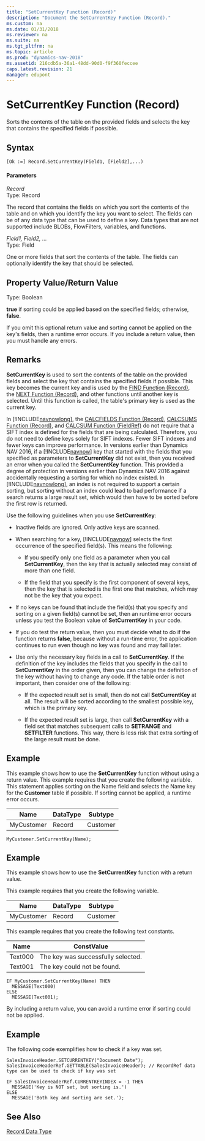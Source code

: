 ```yaml
---
title: "SetCurrentKey Function (Record)"
description: "Document the SetCurrentKey Function (Record)."
ms.custom: na
ms.date: 01/31/2018
ms.reviewer: na
ms.suite: na
ms.tgt_pltfrm: na
ms.topic: article
ms.prod: "dynamics-nav-2018"
ms.assetid: 216cdb5a-36a1-48dd-90d0-f9f360feccee
caps.latest.revision: 21
manager: edupont
---
```


<!--
Additional changes were made based on the following information provided in the deliverable's description: 

"What has changed:
Before NAV2016 SetCurrentKey method was setting a Key on a record and applied sorting on the key fields. When setting the key and sorting was successful this method returned TRUE. Otherwise it was false.

In NAV2016 this method got extended. In the case when key could not be set (might not exist or be disabled), sorting on the given fields is still applied. SetCurrentKey will then return TRUE, if the key was not set, but sorting was applied."
-->
# SetCurrentKey Function (Record)
Sorts the contents of the table on the provided fields and selects the key that contains the specified fields if possible.  
  
## Syntax  
  
```    
[Ok :=] Record.SetCurrentKey(Field1, [Field2],...)  
```  
  
#### Parameters  
 *Record*  
 Type: Record  
  
 The record that contains the fields on which you sort the contents of the table and on which you identify the key you want to select. The fields can be of any data type that can be used to define a key. Data types that are not supported include BLOBs, FlowFilters, variables, and functions. 
  
 *Field1, Field2, …*  
 Type: Field  
  
 One or more fields that sort the contents of the table. The fields can optionally identify the key that should be selected. 
  
## Property Value/Return Value  
 Type: Boolean  
  
 **true** if sorting could be applied based on the specified fields; otherwise, **false**.  

 If you omit this optional return value and sorting cannot be applied on the key's fields, then a runtime error occurs. If you include a return value, then you must handle any errors.    
  
## Remarks  
 **SetCurrentKey** is used to sort the contents of the table on the provided fields and select the key that contains the specified fields if possible. This key becomes the current key and is used by the [FIND Function \(Record\)](FIND-Function--Record-.md), the [NEXT Function \(Record\)](NEXT-Function--Record-.md), and other functions until another key is selected. Until this function is called, the table's primary key is used as the current key.  
  
 In [!INCLUDE[navnowlong](includes/navnowlong_md.md)], the [CALCFIELDS Function \(Record\)](CALCFIELDS-Function--Record-.md), [CALCSUMS Function \(Record\)](CALCSUMS-Function--Record-.md), and [CALCSUM Function \(FieldRef\)](CALCSUM-Function--FieldRef-.md) do not require that a SIFT index is defined for the fields that are being calculated. Therefore, you do not need to define keys solely for SIFT indexes. Fewer SIFT indexes and fewer keys can improve performance. In versions earlier than Dynamics NAV 2016, if a [!INCLUDE[navnow](includes/navnow_md.md)] key that started with the fields that you specified as parameters to **SetCurrentKey** did not exist, then you received an error when you called the **SetCurrentKey** function. This provided a degree of protection in versions earlier than Dynamics NAV 2016 against accidentally requesting a sorting for which no index existed. In [!INCLUDE[navnowlong](includes/navnowlong_md.md)], an index is not required to support a certain sorting, but sorting without an index could lead to bad performance if a search returns a large result set, which would then have to be sorted before the first row is returned.  
  
 Use the following guidelines when you use **SetCurrentKey**:  
  
-   Inactive fields are ignored. Only active keys are scanned.  
  
-   When searching for a key, [!INCLUDE[navnow](includes/navnow_md.md)] selects the first occurrence of the specified field\(s\). This means the following:  
  
    -   If you specify only one field as a parameter when you call **SetCurrentKey**, then the key that is actually selected may consist of more than one field.  
  
    -   If the field that you specify is the first component of several keys, then the key that is selected is the first one that matches, which may not be the key that you expect.  
  
-   If no keys can be found that include the field\(s\) that you specify and sorting on a given field\(s\) cannot be set, then an runtime error occurs unless you test the Boolean value of **SetCurrentKey** in your code. 
  
-   If you do test the return value, then you must decide what to do if the function returns **false**, because without a run-time error, the application continues to run even though no key was found and may fail later.  
  
-   Use only the necessary key fields in a call to **SetCurrentKey**. If the definition of the key includes the fields that you specify in the call to **SetCurrentKey** in the order given, then you can change the definition of the key without having to change any code. If the table order is not important, then consider one of the following:  
  
    -   If the expected result set is small, then do not call **SetCurrentKey** at all. The result will be sorted according to the smallest possible key, which is the primary key.  
  
    -   If the expected result set is large, then call **SetCurrentKey** with a field set that matches subsequent calls to **SETRANGE** and **SETFILTER** functions. This way, there is less risk that extra sorting of the large result must be done.  
  
## Example  
 This example shows how to use the **SetCurrentKey** function without using a return value. This example requires that you create the following variable. This statement applies sorting on the Name field and selects the Name key for the **Customer** table if possible. If sorting cannot be applied, a runtime error occurs. 
  
|Name|DataType|Subtype|  
|----------|--------------|-------------|  
|MyCustomer|Record|Customer|  
  
```  
MyCustomer.SetCurrentKey(Name);  
```  
  
## Example  
 This example shows how to use the **SetCurrentKey** function with a return value.  
  
 This example requires that you create the following variable.  
  
|Name|DataType|Subtype|  
|----------|--------------|-------------|  
|MyCustomer|Record|Customer|  
  
 This example requires that you create the following text constants.  
  
|Name|ConstValue|  
|----------|----------------|  
|Text000|The key was successfully selected.|  
|Text001|The key could not be found.|  
  
```  
IF MyCustomer.SetCurrentKey(Name) THEN  
  MESSAGE(Text000)  
ELSE  
  MESSAGE(Text001);  
```  
 By including a return value, you can avoid a runtime error if sorting could not be applied.

## Example
The following code exemplifies how to check if a key was set.

```
SalesInvoiceHeader.SETCURRENTKEY("Document Date"); 
SalesInvoiceHeaderRef.GETTABLE(SalesInvoiceHeader); // RecordRef data type can be used to check if key was set

IF SalesInvoiceHeaderRef.CURRENTKEYINDEX = -1 THEN
  MESSAGE('Key is NOT set, but sorting is.')
ELSE
  MESSAGE('Both key and sorting are set.');
```
## See Also  
 [Record Data Type](Record-Data-Type.md)